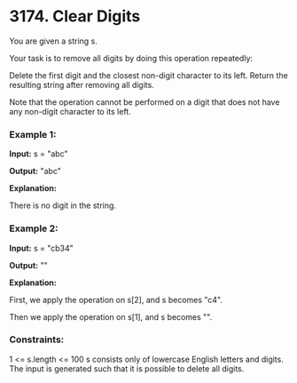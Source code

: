 # 3174. Clear Digits

You are given a string s.

Your task is to remove all digits by doing this operation repeatedly:

Delete the first digit and the closest non-digit character to its left.
Return the resulting string after removing all digits.

Note that the operation cannot be performed on a digit that does not have any non-digit character to its left.

### Example 1:

**Input:** s = "abc"

**Output:** "abc"

**Explanation:**

There is no digit in the string.

### Example 2:

**Input:** s = "cb34"

**Output:** ""

**Explanation:**

First, we apply the operation on s[2], and s becomes "c4".

Then we apply the operation on s[1], and s becomes "".

### Constraints:

1 <= s.length <= 100
s consists only of lowercase English letters and digits.
The input is generated such that it is possible to delete all digits.